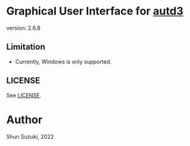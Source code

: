 # Graphical User Interface for [autd3](https://github.com/shinolab/autd3)

version: 2.6.8

## Limitation

* Currently, Windows is only supported.

## LICENSE

See [LICENSE](./LICENSE).

# Author

Shun Suzuki, 2022
